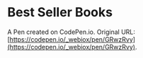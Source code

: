 # Best Seller Books

A Pen created on CodePen.io. Original URL: [https://codepen.io/_webiox/pen/GRwzRvy](https://codepen.io/_webiox/pen/GRwzRvy).

